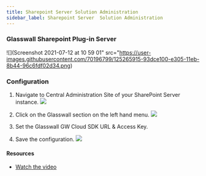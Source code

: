 ```yaml
---
title: Sharepoint Server Solution Administration
sidebar_label: Sharepoint Server  Solution Administration
---
```


### Glasswall Sharepoint Plug-in Server 
![](Screenshot 2021-07-12 at 10 59 01" src="https://user-images.githubusercontent.com/70196799/125265915-93dce100-e305-11eb-8b44-96c6fdf02d34.png)


### Configuration
1. Navigate to Central Administration Site of your SharePoint Server instance.
![](../../../../static/img/docs/websites/sharepoint/server/administration-1.png)

2. Click on the Glasswall section on the left hand menu.
![](../../../../static/img/docs/websites/sharepoint/server/administration-2.png)

3. Set the Glasswall GW Cloud SDK URL & Access Key. 

4. Save the configuration.
![](../../../../static/img/docs/websites/sharepoint/server/administration-3.png)

#### Resources
- [Watch the video](../../../../static/video/docs/websites/sharepoint/server/SharePoint-Server-Administration.mp4)

